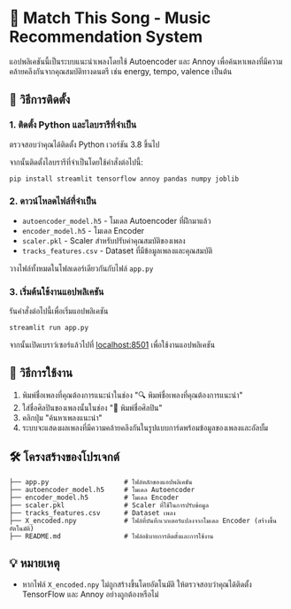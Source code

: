 # 🎵 Match This Song - Music Recommendation System

แอปพลิเคชันนี้เป็นระบบแนะนำเพลงโดยใช้ Autoencoder และ Annoy เพื่อค้นหาเพลงที่มีความคล้ายคลึงกันจากคุณสมบัติทางดนตรี เช่น energy, tempo, valence เป็นต้น

## 🚀 วิธีการติดตั้ง

### 1. ติดตั้ง Python และไลบรารีที่จำเป็น
ตรวจสอบว่าคุณได้ติดตั้ง Python เวอร์ชัน 3.8 ขึ้นไป

จากนั้นติดตั้งไลบรารีที่จำเป็นโดยใช้คำสั่งต่อไปนี้:

```bash
pip install streamlit tensorflow annoy pandas numpy joblib
```

### 2. ดาวน์โหลดไฟล์ที่จำเป็น
- `autoencoder_model.h5` - โมเดล Autoencoder ที่ฝึกมาแล้ว
- `encoder_model.h5` - โมเดล Encoder
- `scaler.pkl` - Scaler สำหรับปรับค่าคุณสมบัติของเพลง
- `tracks_features.csv` - Dataset ที่มีข้อมูลเพลงและคุณสมบัติ

วางไฟล์ทั้งหมดในโฟลเดอร์เดียวกันกับไฟล์ `app.py`

### 3. เริ่มต้นใช้งานแอปพลิเคชัน
รันคำสั่งต่อไปนี้เพื่อเริ่มแอปพลิเคชัน

```bash
streamlit run app.py
```

จากนั้นเปิดเบราว์เซอร์แล้วไปที่ [localhost:8501](http://localhost:8501) เพื่อใช้งานแอปพลิเคชัน

## 📝 วิธีการใช้งาน

1. พิมพ์ชื่อเพลงที่คุณต้องการแนะนำในช่อง "🔍 พิมพ์ชื่อเพลงที่คุณต้องการแนะนำ"
2. ใส่ชื่อศิลปินของเพลงนั้นในช่อง "🎤 พิมพ์ชื่อศิลปิน"
3. คลิกปุ่ม "ค้นหาเพลงแนะนำ"
4. ระบบจะแสดงผลเพลงที่มีความคล้ายคลึงกันในรูปแบบการ์ดพร้อมข้อมูลของเพลงและอัลบั้ม

## 🛠️ โครงสร้างของโปรเจกต์
```
├── app.py                   # ไฟล์หลักของแอปพลิเคชัน
├── autoencoder_model.h5     # โมเดล Autoencoder
├── encoder_model.h5         # โมเดล Encoder
├── scaler.pkl               # Scaler ที่ใช้ในการปรับข้อมูล
├── tracks_features.csv      # Dataset เพลง
├── X_encoded.npy            # ไฟล์ที่บันทึกเวกเตอร์แปลงจากโมเดล Encoder (สร้างขึ้นอัตโนมัติ)
├── README.md                # ไฟล์อธิบายการติดตั้งและการใช้งาน
```

## 💡 หมายเหตุ
- หากไฟล์ `X_encoded.npy` ไม่ถูกสร้างขึ้นโดยอัตโนมัติ ให้ตรวจสอบว่าคุณได้ติดตั้ง TensorFlow และ Annoy อย่างถูกต้องหรือไม่

